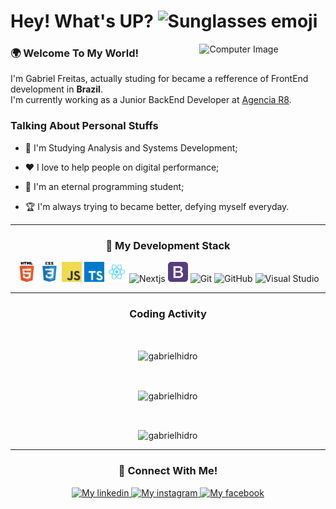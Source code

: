 # Hey! What's UP? <img width="70" src="https://emojis.slackmojis.com/emojis/images/1531849430/4246/blob-sunglasses.gif?1531849430" alt="Sunglasses emoji" />

<img align="right" width="40%" src="https://raw.githubusercontent.com/MicaelliMedeiros/micaellimedeiros/master/image/computer-illustration.png" alt="Computer Image" />

### 🌍 Welcome To My World!

<p>
  I'm Gabriel Freitas, actually studing for became a refference of FrontEnd development in <b>Brazil</b>.
  <br/>
  I'm currently working as a Junior BackEnd Developer at <a href="https://agenciar8.com.br/">Agencia R8</a>.
</p>

### Talking About Personal Stuffs

 - 🚀 I'm Studying Analysis and Systems Development;

 - ❤️ I love to help people on digital performance;

 - 🌱 I'm an eternal programming student; 

 - 🏆 I'm always trying to became better, defying myself everyday.
_______________________________________________________________

<h3 align="center">🚀 My Development Stack</h3>

<p align="center">
  <img height="32" src="https://raw.githubusercontent.com/github/explore/80688e429a7d4ef2fca1e82350fe8e3517d3494d/topics/html/html.png" alt="HTML5" />
  <img height="32" src="https://raw.githubusercontent.com/github/explore/80688e429a7d4ef2fca1e82350fe8e3517d3494d/topics/css/css.png" alt="CSS" />
  <img height="32" src="https://raw.githubusercontent.com/github/explore/80688e429a7d4ef2fca1e82350fe8e3517d3494d/topics/javascript/javascript.png" alt="Javascript" />
  <img height="32" src="https://raw.githubusercontent.com/github/explore/80688e429a7d4ef2fca1e82350fe8e3517d3494d/topics/typescript/typescript.png" alt="Typescript" />
  <img height="32" src="https://raw.githubusercontent.com/github/explore/80688e429a7d4ef2fca1e82350fe8e3517d3494d/topics/react/react.png" alt="Reactjs" />
  <img height="32" src="https://www.mundojs.com.br/wp-content/uploads/2018/10/maxresdefault-1232x693.jpg" alt="Nextjs" />
  <img height="32" src="https://raw.githubusercontent.com/github/explore/80688e429a7d4ef2fca1e82350fe8e3517d3494d/topics/bootstrap/bootstrap.png" alt="Bootstrap" />
  <img height="32" src="https://upload.wikimedia.org/wikipedia/commons/thumb/3/3f/Git_icon.svg/1024px-Git_icon.svg.png" alt="Git" />
  <img height="32" src="https://cdn3.iconfinder.com/data/icons/inficons/512/github.png" alt="GitHub" />
  <img height="32" src="https://img.icons8.com/color/452/visual-studio.png" alt="Visual Studio" />
</p>

_______________________________________________________________

<h3 align="center">Coding Activity</h3>

<br/>

<p align="center">
   <img align="center" src="https://github-readme-stats.vercel.app/api?username=gabrielhidro&show_icons=true&theme=dracula&locale=en" alt="gabrielhidro" />
</p>

<br />

<p align="center">
   <img align="center" src="https://github-readme-stats.vercel.app/api/top-langs?username=gabrielhidro&show_icons=true&theme=dracula&locale=en&layout=compact" alt="gabrielhidro"/></p>

<br />

<p align="center">
 <img align="center" src="https://github-readme-streak-stats.herokuapp.com/?user=gabrielhidro&theme=dark" alt="gabrielhidro" />
</p>

_______________________________________________________________
 
<h3 align="center">📱 Connect With Me!</h3>

<p align="center">
  <a href="https://www.linkedin.com/in/gabriel-freitas-3910061b0/">
    <img alt="My linkedin" src="https://img.shields.io/static/v1?label=Linkedin&message=gabriel_freitas&color=blue&style=for-the-badge&logo=Linkedin" />
  </a>

  <a href="https://www.instagram.com/gabriel_hardyfilth/">
    <img alt="My instagram" src="https://img.shields.io/static/v1?label=instagram&message=gabriel_hardyfilth&color=pink&style=for-the-badge&logo=Instagram" />
  </a> 

  <a href="https://www.facebook.com/gabrielfraitas">
    <img alt="My facebook" src="https://img.shields.io/static/v1?label=facebook&message=gabriel.freitas&color=blue&style=for-the-badge&logo=Facebook" />
  </a> 
</p>



